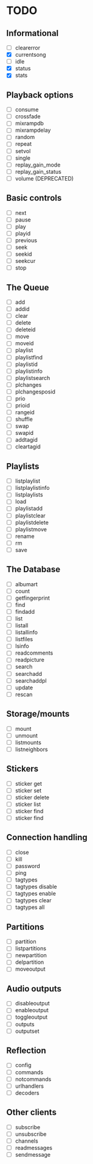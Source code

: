 # TODO

## Informational

- [ ] clearerror
- [X] currentsong
- [ ] idle
- [X] status
- [X] stats

## Playback options

- [ ] consume
- [ ] crossfade
- [ ] mixrampdb
- [ ] mixrampdelay
- [ ] random
- [ ] repeat
- [ ] setvol
- [ ] single
- [ ] replay_gain_mode
- [ ] replay_gain_status
- [ ] volume (DEPRECATED)

## Basic controls

- [ ] next
- [ ] pause
- [ ] play
- [ ] playid
- [ ] previous
- [ ] seek
- [ ] seekid
- [ ] seekcur
- [ ] stop

## The Queue

- [ ] add
- [ ] addid
- [ ] clear
- [ ] delete
- [ ] deleteid
- [ ] move
- [ ] moveid
- [ ] playlist
- [ ] playlistfind
- [ ] playlistid
- [ ] playlistinfo
- [ ] playlistsearch
- [ ] plchanges
- [ ] plchangesposid
- [ ] prio
- [ ] prioid
- [ ] rangeid
- [ ] shuffle
- [ ] swap
- [ ] swapid
- [ ] addtagid
- [ ] cleartagid

## Playlists

- [ ] listplaylist
- [ ] listplaylistinfo
- [ ] listplaylists
- [ ] load
- [ ] playlistadd
- [ ] playlistclear
- [ ] playlistdelete
- [ ] playlistmove
- [ ] rename
- [ ] rm
- [ ] save

## The Database

- [ ] albumart
- [ ] count
- [ ] getfingerprint
- [ ] find
- [ ] findadd
- [ ] list
- [ ] listall
- [ ] listallinfo
- [ ] listfiles
- [ ] lsinfo
- [ ] readcomments
- [ ] readpicture
- [ ] search
- [ ] searchadd
- [ ] searchaddpl
- [ ] update
- [ ] rescan

## Storage/mounts

- [ ] mount
- [ ] unmount
- [ ] listmounts
- [ ] listneighbors

## Stickers

- [ ] sticker get
- [ ] sticker set
- [ ] sticker delete
- [ ] sticker list
- [ ] sticker find
- [ ] sticker find

## Connection handling

- [ ] close
- [ ] kill
- [ ] password
- [ ] ping
- [ ] tagtypes
- [ ] tagtypes disable
- [ ] tagtypes enable
- [ ] tagtypes clear
- [ ] tagtypes all

## Partitions

- [ ] partition
- [ ] listpartitions
- [ ] newpartition
- [ ] delpartition
- [ ] moveoutput

## Audio outputs

- [ ] disableoutput
- [ ] enableoutput
- [ ] toggleoutput
- [ ] outputs
- [ ] outputset

## Reflection

- [ ] config
- [ ] commands
- [ ] notcommands
- [ ] urlhandlers
- [ ] decoders

## Other clients

- [ ] subscribe
- [ ] unsubscribe
- [ ] channels
- [ ] readmessages
- [ ] sendmessage
